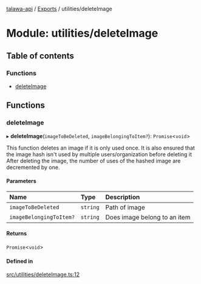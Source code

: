 [talawa-api](../README.md) / [Exports](../modules.md) / utilities/deleteImage

# Module: utilities/deleteImage

## Table of contents

### Functions

- [deleteImage](utilities_deleteImage.md#deleteimage)

## Functions

### deleteImage

▸ **deleteImage**(`imageToBeDeleted`, `imageBelongingToItem?`): `Promise`\<`void`\>

This function deletes an image if it is only used once.
It is also ensured that the image hash isn't used by multiple users/organization before deleting it
After deleting the image, the number of uses of the hashed image are decremented by one.

#### Parameters

| Name | Type | Description |
| :------ | :------ | :------ |
| `imageToBeDeleted` | `string` | Path of image |
| `imageBelongingToItem?` | `string` | Does image belong to an item |

#### Returns

`Promise`\<`void`\>

#### Defined in

[src/utilities/deleteImage.ts:12](https://github.com/PalisadoesFoundation/talawa-api/blob/1bb35e9/src/utilities/deleteImage.ts#L12)
